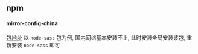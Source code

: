 ## npm
#### mirror-config-china
[包地址](https://npm.taobao.org/package/mirror-config-china)
以 `node-sass` 包为例, 国内网络基本安装不上, 此时安装全局安装该包, 重新安装 `node-sass` 即可